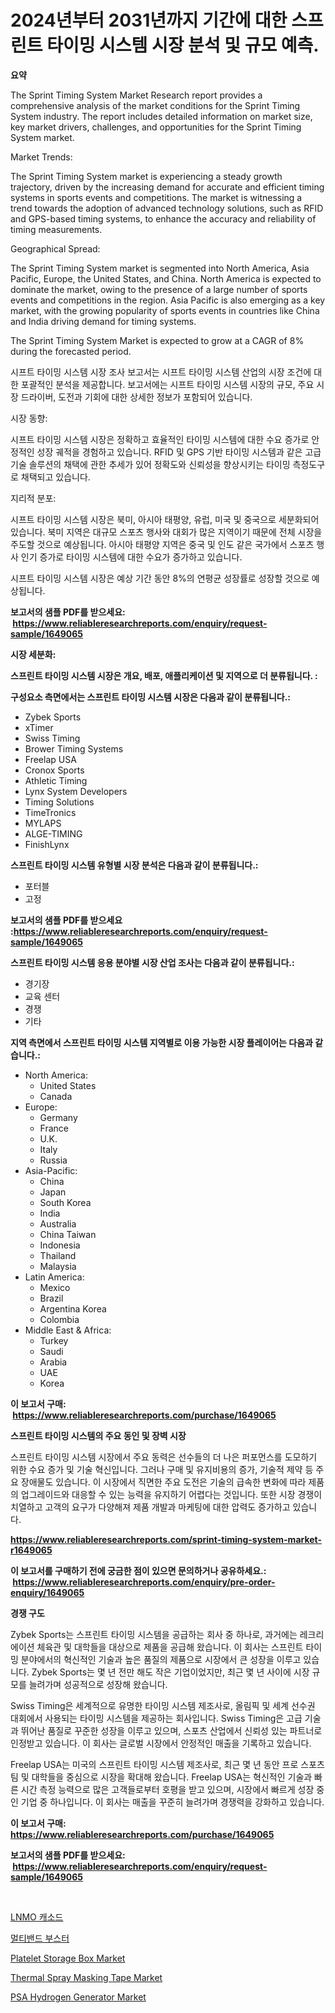 <p><h1>2024년부터 2031년까지 기간에 대한 스프린트 타이밍 시스템 시장 분석 및 규모 예측.</h1></p><p><strong>요약</strong></p>
<p><p>The Sprint Timing System Market Research report provides a comprehensive analysis of the market conditions for the Sprint Timing System industry. The report includes detailed information on market size, key market drivers, challenges, and opportunities for the Sprint Timing System market. </p><p>Market Trends:</p><p>The Sprint Timing System market is experiencing a steady growth trajectory, driven by the increasing demand for accurate and efficient timing systems in sports events and competitions. The market is witnessing a trend towards the adoption of advanced technology solutions, such as RFID and GPS-based timing systems, to enhance the accuracy and reliability of timing measurements. </p><p>Geographical Spread:</p><p>The Sprint Timing System market is segmented into North America, Asia Pacific, Europe, the United States, and China. North America is expected to dominate the market, owing to the presence of a large number of sports events and competitions in the region. Asia Pacific is also emerging as a key market, with the growing popularity of sports events in countries like China and India driving demand for timing systems. </p><p>The Sprint Timing System Market is expected to grow at a CAGR of 8% during the forecasted period. </p><p>시프트 타이밍 시스템 시장 조사 보고서는 시프트 타이밍 시스템 산업의 시장 조건에 대한 포괄적인 분석을 제공합니다. 보고서에는 시프트 타이밍 시스템 시장의 규모, 주요 시장 드라이버, 도전과 기회에 대한 상세한 정보가 포함되어 있습니다.</p><p>시장 동향:</p><p>시프트 타이밍 시스템 시장은 정확하고 효율적인 타이밍 시스템에 대한 수요 증가로 안정적인 성장 궤적을 경험하고 있습니다. RFID 및 GPS 기반 타이밍 시스템과 같은 고급 기술 솔루션의 채택에 관한 추세가 있어 정확도와 신뢰성을 향상시키는 타이밍 측정도구로 채택되고 있습니다.</p><p>지리적 분포:</p><p>시프트 타이밍 시스템 시장은 북미, 아시아 태평양, 유럽, 미국 및 중국으로 세분화되어 있습니다. 북미 지역은 대규모 스포츠 행사와 대회가 많은 지역이기 때문에 전체 시장을 주도할 것으로 예상됩니다. 아시아 태평양 지역은 중국 및 인도 같은 국가에서 스포츠 행사 인기 증가로 타이밍 시스템에 대한 수요가 증가하고 있습니다.</p><p>시프트 타이밍 시스템 시장은 예상 기간 동안 8%의 연평균 성장률로 성장할 것으로 예상됩니다.</p></p>
<p><strong>보고서의 샘플 PDF를 받으세요: &nbsp;<a href="https://www.reliableresearchreports.com/enquiry/request-sample/1649065">https://www.reliableresearchreports.com/enquiry/request-sample/1649065</a></strong></p>
<p><strong>시장 세분화:</strong></p>
<p><strong> 스프린트 타이밍 시스템 시장은 개요, 배포, 애플리케이션 및 지역으로 더 분류됩니다. :</strong></p>
<p><strong>구성요소 측면에서는 스프린트 타이밍 시스템 시장은 다음과 같이 분류됩니다.:</strong></p>
<p><ul><li>Zybek Sports</li><li>xTimer</li><li>Swiss Timing</li><li>Brower Timing Systems</li><li>Freelap USA</li><li>Cronox Sports</li><li>Athletic Timing</li><li>Lynx System Developers</li><li>Timing Solutions</li><li>TimeTronics</li><li>MYLAPS</li><li>ALGE-TIMING</li><li>FinishLynx</li></ul></p>
<p><strong> 스프린트 타이밍 시스템 유형별 시장 분석은 다음과 같이 분류됩니다.:</strong></p>
<p><ul><li>포터블</li><li>고정</li></ul></p>
<p><strong>보고서의 샘플 PDF를 받으세요 :<a href="https://www.reliableresearchreports.com/enquiry/request-sample/1649065">https://www.reliableresearchreports.com/enquiry/request-sample/1649065</a></strong></p>
<p><strong> 스프린트 타이밍 시스템 응용 분야별 시장 산업 조사는 다음과 같이 분류됩니다.:</strong></p>
<p><ul><li>경기장</li><li>교육 센터</li><li>경쟁</li><li>기타</li></ul></p>
<p><strong>지역 측면에서 스프린트 타이밍 시스템 지역별로 이용 가능한 시장 플레이어는 다음과 같습니다.:</strong></p>
<p><ul>
    <li>
        North America:
        <ul>
            <li>United States</li>
            <li>Canada</li>
        </ul>
    </li>
    <li>
        Europe:
        <ul>
            <li>Germany</li>
            <li>France</li>
            <li>U.K.</li>
            <li>Italy</li>
            <li>Russia</li>
        </ul>
    </li>
    <li>
        Asia-Pacific:
        <ul>
            <li>China</li>
            <li>Japan</li>
            <li>South Korea</li>
            <li>India</li>
            <li>Australia</li>
            <li>China Taiwan</li>
            <li>Indonesia</li>
            <li>Thailand</li>
            <li>Malaysia</li>
        </ul>
    </li>
    <li>
        Latin America:
        <ul>
            <li>Mexico</li>
            <li>Brazil</li>
            <li>Argentina Korea</li>
            <li>Colombia</li>
        </ul>
    </li>
    <li>
        Middle East & Africa:
        <ul>
            <li>Turkey</li>
            <li>Saudi</li>
            <li>Arabia</li>
            <li>UAE</li>
            <li>Korea</li>
        </ul>
    </li>
    </ul></p>
<p><strong>이 보고서 구매: &nbsp;<a href="https://www.reliableresearchreports.com/purchase/1649065">https://www.reliableresearchreports.com/purchase/1649065</a></strong></p>
<p><strong>스프린트 타이밍 시스템의 주요 동인 및 장벽 시장</strong></p>
<p><p>스프린트 타이밍 시스템 시장에서 주요 동력은 선수들의 더 나은 퍼포먼스를 도모하기 위한 수요 증가 및 기술 혁신입니다. 그러나 구매 및 유지비용의 증가, 기술적 제약 등 주요 장애물도 있습니다. 이 시장에서 직면한 주요 도전은 기술의 급속한 변화에 따라 제품의 업그레이드와 대응할 수 있는 능력을 유지하기 어렵다는 것입니다. 또한 시장 경쟁이 치열하고 고객의 요구가 다양해져 제품 개발과 마케팅에 대한 압력도 증가하고 있습니다.</p></p>
<p><strong><a href="https://www.reliableresearchreports.com/sprint-timing-system-market-r1649065">https://www.reliableresearchreports.com/sprint-timing-system-market-r1649065</a></strong></p>
<p><strong>이 보고서를 구매하기 전에 궁금한 점이 있으면 문의하거나 공유하세요.: &nbsp;<a href="https://www.reliableresearchreports.com/enquiry/pre-order-enquiry/1649065">https://www.reliableresearchreports.com/enquiry/pre-order-enquiry/1649065</a></strong></p>
<p><strong>경쟁 구도</strong></p>
<p><p>Zybek Sports는 스프린트 타이밍 시스템을 공급하는 회사 중 하나로, 과거에는 레크리에이션 체육관 및 대학들을 대상으로 제품을 공급해 왔습니다. 이 회사는 스프린트 타이밍 분야에서의 혁신적인 기술과 높은 품질의 제품으로 시장에서 큰 성장을 이루고 있습니다. Zybek Sports는 몇 년 전만 해도 작은 기업이었지만, 최근 몇 년 사이에 시장 규모를 늘려가며 성공적으로 성장해 왔습니다.</p><p>Swiss Timing은 세계적으로 유명한 타이밍 시스템 제조사로, 올림픽 및 세계 선수권 대회에서 사용되는 타이밍 시스템을 제공하는 회사입니다. Swiss Timing은 고급 기술과 뛰어난 품질로 꾸준한 성장을 이루고 있으며, 스포츠 산업에서 신뢰성 있는 파트너로 인정받고 있습니다. 이 회사는 글로벌 시장에서 안정적인 매출을 기록하고 있습니다.</p><p>Freelap USA는 미국의 스프린트 타이밍 시스템 제조사로, 최근 몇 년 동안 프로 스포츠 팀 및 대학들을 중심으로 시장을 확대해 왔습니다. Freelap USA는 혁신적인 기술과 빠른 시간 측정 능력으로 많은 고객들로부터 호평을 받고 있으며, 시장에서 빠르게 성장 중인 기업 중 하나입니다. 이 회사는 매출을 꾸준히 늘려가며 경쟁력을 강화하고 있습니다.</p></p>
<p><strong>이 보고서 구매: &nbsp; <a href="https://www.reliableresearchreports.com/purchase/1649065">https://www.reliableresearchreports.com/purchase/1649065</a></strong></p>
<p><strong>보고서의 샘플 PDF를 받으세요: &nbsp;<a href="https://www.reliableresearchreports.com/enquiry/request-sample/1649065">https://www.reliableresearchreports.com/enquiry/request-sample/1649065</a></strong><strong></strong></p>
<p>&nbsp;</p>
<p><p><a href="https://github.com/vsn7qpua81q/Market-Research-Report-List-1/blob/main/702887628443.md">LNMO 캐소드</a></p><p><a href="https://github.com/trmesnao7959541/Market-Research-Report-List-1/blob/main/780421928442.md">멀티밴드 부스터</a></p><p><a href="https://www.linkedin.com/pulse/platelet-storage-box-market-size-cagr-trends-2024-2030-hilac?trackingId=AfRw7qtuBSUvGsgAn%2BS4Lw%3D%3D">Platelet Storage Box Market</a></p><p><a href="https://issuu.com/reportprime-2/docs/thermal-spray-masking-tape-market-size-2030.pptx">Thermal Spray Masking Tape Market</a></p><p><a href="https://github.com/sonuprakash1/Market-Research-Report-List-2/blob/main/psa-hydrogen-generator-market.md">PSA Hydrogen Generator Market</a></p></p>
